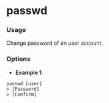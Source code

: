 # passwd

### Usage
Change password of an user account.

### Options
- **Example 1**:
```
passwd [user]
> [Password]
> [Confirm]
```